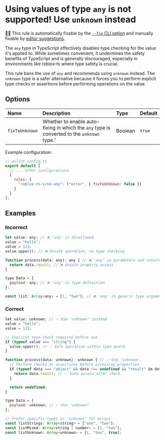 # Using values of type `any` is not supported! Use `unknown` instead

🔧💡 This rule is automatically fixable by the [`--fix` CLI option](https://eslint.org/docs/latest/user-guide/command-line-interface#--fix) and manually fixable by [editor suggestions](https://eslint.org/docs/latest/use/core-concepts#rule-suggestions).

<!-- end auto-generated rule header -->
<!-- end auto-generated rule header -->
<!-- Do not manually modify this header. Run: `npm run eslint-docs` -->

The `any` type in TypeScript effectively disables type checking for the value it's applied to. While sometimes convenient, it undermines the safety benefits of TypeScript and is generally discouraged, especially in environments like roblox-ts where type safety is crucial.

This rule bans the use of `any` and recommends using `unknown` instead. The `unknown` type is a safer alternative because it forces you to perform explicit type checks or assertions before performing operations on the value.

## Options

<!-- begin auto-generated rule options list -->

| Name           | Description                                                                                | Type    | Default |
| :------------- | :----------------------------------------------------------------------------------------- | :------ | :------ |
| `fixToUnknown` | Whether to enable auto-fixing in which the `any` type is converted to the `unknown` type.' | Boolean | `true`  |

<!-- end auto-generated rule options list -->

Example configuration:

```js
// eslint.config.ts
export default [
  // ... other configurations
  {
    rules: {
      "roblox-ts-x/no-any": ["error", { fixToUnknown: false }]
    }
  }
];
```

## Examples

### Incorrect

```js
let value: any; // ❌ 'any' is disallowed
value = "hello";
value = 123;
value.upper(); // ❌ Unsafe operation, no type checking

function process(data: any): any { // ❌ 'any' in parameters and return type
  return data.result; // ❌ Unsafe property access
}

type Data = {
  payload: any; // ❌ 'any' in type definition
};

const list: Array<any> = [1, "two"]; // ❌ 'any' in generic type argument
```

### Correct

```js
let value: unknown; // ✅ Use 'unknown' instead
value = "hello";
value = 123;

// Explicit type check required before use
if (typeof value === "string") {
  value.upper(); // ✅ Safe operation within type guard
}

function process(data: unknown): unknown { // ✅ Use 'unknown'
  // Perform checks or assertions before accessing properties
  if (typeof data === "object" && data !== undefined && "result" in data) {
    return data.result; // ✅ Safe access after check
  }

  return undefined;
}

type Data = {
  payload: unknown; // ✅ Use 'unknown'
};

// Prefer specific types or 'unknown' for arrays
const listStrings: Array<string> = ["one", "two"];
const listMixed: Array<string | number> = [1, "two"];
const listUnknown: Array<unknown> = [1, "two", true];
```
